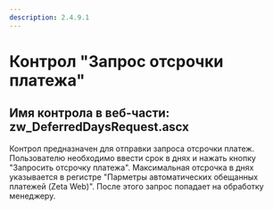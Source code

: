 ```yaml
---
description: 2.4.9.1
---
```


# Контрол "Запрос отсрочки  платежа"

## Имя контрола в веб-части: zw\_DeferredDaysRequest.ascx

Контрол предназначен для отправки запроса отсрочки платеж. Пользователю необходимо ввести срок в днях и нажать кнопку "Запросить отсрочку платежа". Максимальная отсрочка в днях указывается в регистре "Парметры автоматических обещанных платежей \(Zeta Web\)". После этого запрос попадает на обработку менеджеру.

